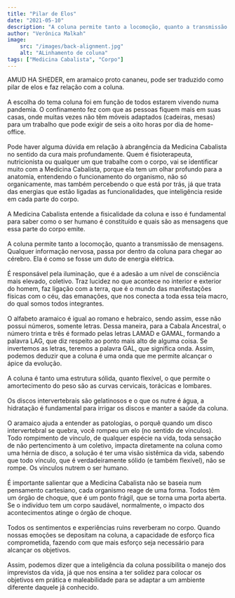 ```yaml
---
title: "Pilar de Elos"
date: "2021-05-10"
description: "A coluna permite tanto a locomoção, quanto a transmissão de mensagens. Qualquer informação nervosa, passa por dentro da coluna para chegar ao cérebro."
author: "Verônica Malkah"
image:
    src: "/images/back-alignment.jpg"
    alt: "ALinhamento de coluna"
tags: ["Medicina Cabalista", "Corpo"]
---
```


AMUD HA SHEDER, em aramaico proto cananeu, pode ser traduzido como pilar de elos e faz relação com a coluna.
<br />
<br />
A escolha do tema coluna foi em função de todos estarem vivendo numa pandemia. O confinamento fez com que as pessoas fiquem mais em suas casas, onde muitas vezes não têm móveis adaptados (cadeiras, mesas) para um trabalho que pode exigir de seis a oito horas por dia de home-office.
<br />
<br />
Pode haver alguma dúvida em relação à abrangência da Medicina Cabalista no sentido da cura mais profundamente. Quem é fisioterapeuta, nutricionista ou qualquer um que trabalhe com o corpo, vai se identificar muito com a Medicina Cabalista, porque ela tem um olhar profundo para a anatomia, entendendo o funcionamento do organismo, não só organicamente, mas também percebendo o que está por trás, já que trata das energias que estão ligadas as funcionalidades, que inteligência reside em cada parte do corpo.
<br />
<br />
A Medicina Cabalista entende a fisicalidade da coluna e isso é fundamental para saber como o ser humano é constituído e quais são as mensagens que essa parte do corpo emite.
<br />
<br />
A coluna permite tanto a locomoção, quanto a transmissão de mensagens. Qualquer informação nervosa, passa por dentro da coluna para chegar ao cérebro. Ela é como se fosse um duto de energia elétrica.
<br />
<br />
É responsável pela iluminação, que é a adesão a um nível de consciência mais elevado, coletivo. Traz lucidez no que acontece no interior e exterior do homem, faz ligação com a terra, que é o mundo das manifestações físicas com o céu, das emanações, que nos conecta a toda essa teia macro, do qual somos todos integrantes.
<br />
<br />
O alfabeto aramaico é igual ao romano e hebraico, sendo assim, esse não possui números, somente letras. Dessa maneira, para a Cabala Ancestral, o número trinta e três é formado pelas letras LAMAD e GAMAL, formando a palavra LAG, que diz respeito ao ponto mais alto de alguma coisa. Se invertemos as letras, teremos a palavra GAL, que significa onda. Assim, podemos deduzir que a coluna é uma onda que me permite alcançar o ápice da evolução.
<br />
<br />
A coluna é tanto uma estrutura sólida, quanto flexível, o que permite o amortecimento do peso são as curvas cervicais, torácicas e lombares.
<br />
<br />
Os discos intervertebrais são gelatinosos e o que os nutre é água,  a hidratação é fundamental para irrigar os discos e manter a saúde da coluna.
<br />
<br />
O aramaico ajuda a entender as patologias, o porquê quando um disco intervertebral se quebra, você rompeu um elo (no sentido de vínculos). Todo rompimento de vínculo, de qualquer espécie na vida, toda sensação de não pertencimento à um coletivo, impacta diretamente na coluna como uma hérnia de disco, a solução é ter uma visão sistêmica da vida, sabendo que todo vínculo, que é verdadeiramente sólido (e também flexível), não se rompe. Os vínculos nutrem o ser humano.
<br />
<br />
É importante salientar que a Medicina Cabalista não se baseia num pensamento cartesiano, cada organismo reage de uma forma. Todos têm um órgão de choque, que é um ponto frágil, que se torna uma porta aberta. Se o indivíduo tem um corpo saudável, normalmente, o impacto dos acontecimentos atinge o órgão de choque.
<br />
<br />
Todos os sentimentos e experiências ruins reverberam no corpo. Quando nossas emoções se depositam na coluna, a capacidade de esforço fica comprometida, fazendo com que mais esforço seja necessário para alcançar os objetivos.
<br />
<br />
Assim, podemos dizer que a inteligência da coluna possibilita o manejo dos imprevistos da vida, já que nos ensina a ter solidez para colocar os objetivos em prática e maleabilidade para se adaptar a um ambiente diferente daquele já conhecido.